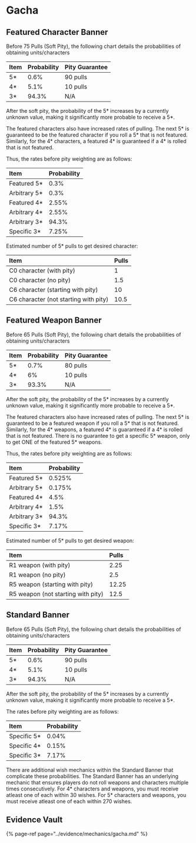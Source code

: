 # Gacha

## Featured Character Banner

Before 75 Pulls \(Soft Pity\), the following chart details the probabilities of obtaining units/characters

| Item | Probability | Pity Guarantee |
| :--- | :--- | :--- |
| 5\* | 0.6% | 90 pulls |
| 4\* | 5.1% | 10 pulls |
| 3\* | 94.3% | N/A |

After the soft pity, the probability of the 5\* increases by a currently unknown value, making it significantly more probable to receive a 5\*.

The featured characters also have increased rates of pulling. The next 5\* is guaranteed to be the featured character if you roll a 5\* that is not featured. Similarly, for the 4\* characters, a featured 4\* is guaranteed if a 4\* is rolled that is not featured.

Thus, the rates before pity weighting are as follows:

| Item | Probability |
| :--- | :--- |
| Featured 5\* | 0.3% |
| Arbitrary 5\* | 0.3% |
| Featured 4\* | 2.55% |
| Arbitrary 4\* | 2.55% |
| Arbitrary 3\* | 94.3% |
| Specific 3\* | 7.25% |

Estimated number of 5\* pulls to get desired character:

| Item | Pulls |
| :--- | :--- |
| C0 character \(with pity\) | 1 |
| C0 character \(no pity\) | 1.5 |
| C6 character \(starting with pity\) | 10 |
| C6 character \(not starting with pity\) | 10.5 |

## Featured Weapon Banner

Before 65 Pulls \(Soft Pity\), the following chart details the probabilities of obtaining units/characters

| Item | Probability | Pity Guarantee |
| :--- | :--- | :--- |
| 5\* | 0.7% | 80 pulls |
| 4\* | 6% | 10 pulls |
| 3\* | 93.3% | N/A |

After the soft pity, the probability of the 5\* increases by a currently unknown value, making it significantly more probable to receive a 5\*.

The featured characters also have increased rates of pulling. The next 5\* is guaranteed to be a featured weapon if you roll a 5\* that is not featured. Similarly, for the 4\* weapons, a featured 4\* is guaranteed if a 4\* is rolled that is not featured. There is no guarantee to get a specific 5\* weapon, only to get ONE of the featured 5\* weapons.

Thus, the rates before pity weighting are as follows:

| Item | Probability |
| :--- | :--- |
| Featured 5\* | 0.525% |
| Arbitrary 5\* | 0.175% |
| Featured 4\* | 4.5% |
| Arbitrary 4\* | 1.5% |
| Arbitrary 3\* | 94.3% |
| Specific 3\* | 7.17% |

Estimated number of 5\* pulls to get desired weapon:

| Item | Pulls |
| :--- | :--- |
| R1 weapon \(with pity\) | 2.25 |
| R1 weapon \(no pity\) | 2.5 |
| R5 weapon \(starting with pity\) | 12.25 |
| R5 weapon \(not starting with pity\) | 12.5 |

## Standard Banner

Before 65 Pulls \(Soft Pity\), the following chart details the probabilities of obtaining units/characters

| Item | Probability | Pity Guarantee |
| :--- | :--- | :--- |
| 5\* | 0.6% | 90 pulls |
| 4\* | 5.1% | 10 pulls |
| 3\* | 94.3% | N/A |

After the soft pity, the probability of the 5\* increases by a currently unknown value, making it significantly more probable to receive a 5\*.

The rates before pity weighting are as follows:

| Item | Probability |
| :--- | :--- |
| Specific 5\* | 0.04% |
| Specific 4\* | 0.15% |
| Specific 3\* | 7.17% |

There are additional wish mechanics within the Standard Banner that complicate these probabilities. The Standard Banner has an underlying mechanic that ensures players do not roll weapons and characters multiple times consecutively. For 4\* characters and weapons, you must receive atleast one of each within 30 wishes. For 5\* characters and weapons, you must receive atleast one of each within 270 wishes.

## Evidence Vault

{% page-ref page="../evidence/mechanics/gacha.md" %}

